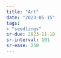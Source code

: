 ```yaml
---
title: "Art"
date: "2023-05-15"
tags:
- "seedlings"
sr-due: 2023-11-10
sr-interval: 101
sr-ease: 250
---
```


